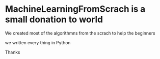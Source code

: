 # MachineLearningFromScrach is a small donation to world 


We created most of the algorithmns from the scrach to help the beginners


we written every thing in Python


Thanks
